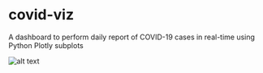 # covid-viz
A dashboard to perform daily report of COVID-19 cases in real-time using Python Plotly subplots

![alt text](https://github.com/[username]/[reponame]/blob/[branch]/image.jpg?raw=true)
